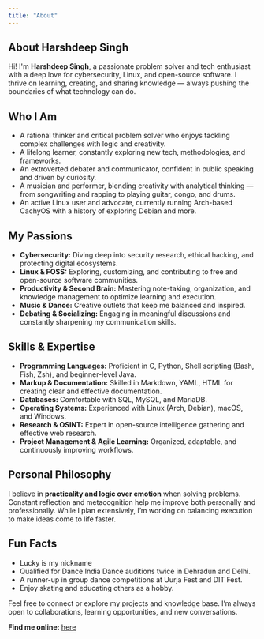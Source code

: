 ```yaml
---
title: "About"
---
```


## About Harshdeep Singh
Hi! I'm **Harshdeep Singh**, a passionate problem solver and tech enthusiast with a deep love for cybersecurity, Linux, and open-source software. I thrive on learning, creating, and sharing knowledge — always pushing the boundaries of what technology can do.

## Who I Am

- A rational thinker and critical problem solver who enjoys tackling complex challenges with logic and creativity.
- A lifelong learner, constantly exploring new tech, methodologies, and frameworks.
- An extroverted debater and communicator, confident in public speaking and driven by curiosity.
- A musician and performer, blending creativity with analytical thinking — from songwriting and rapping to playing guitar, congo, and drums.
- An active Linux user and advocate, currently running Arch-based CachyOS with a history of exploring Debian and more.

## My Passions

- **Cybersecurity:** Diving deep into security research, ethical hacking, and protecting digital ecosystems.
- **Linux & FOSS:** Exploring, customizing, and contributing to free and open-source software communities.
- **Productivity & Second Brain:** Mastering note-taking, organization, and knowledge management to optimize learning and execution.
- **Music & Dance:** Creative outlets that keep me balanced and inspired.
- **Debating & Socializing:** Engaging in meaningful discussions and constantly sharpening my communication skills.


## Skills & Expertise

- **Programming Languages:** Proficient in C, Python, Shell scripting (Bash, Fish, Zsh), and beginner-level Java.
- **Markup & Documentation:** Skilled in Markdown, YAML, HTML for creating clear and effective documentation.
- **Databases:** Comfortable with SQL, MySQL, and MariaDB.
- **Operating Systems:** Experienced with Linux (Arch, Debian), macOS, and Windows.
- **Research & OSINT:** Expert in open-source intelligence gathering and effective web research.
- **Project Management & Agile Learning:** Organized, adaptable, and continuously improving workflows.

## Personal Philosophy

I believe in **practicality and logic over emotion** when solving problems. Constant reflection and metacognition help me improve both personally and professionally. While I plan extensively, I’m working on balancing execution to make ideas come to life faster.

## Fun Facts

- Lucky is my nickname
- Qualified for Dance India Dance auditions twice in Dehradun and Delhi.
- A runner-up in group dance competitions at Uurja Fest and DIT Fest.
- Enjoy skating and educating others as a hobby.

Feel free to connect or explore my projects and knowledge base. I’m always open to collaborations, learning opportunities, and new conversations.

**Find me online:** [here](/socials)
